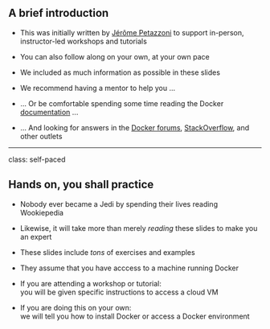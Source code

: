 ## A brief introduction

- This was initially written by [Jérôme Petazzoni](https://twitter.com/jpetazzo) to support in-person,
  instructor-led workshops and tutorials

- You can also follow along on your own, at your own pace

- We included as much information as possible in these slides

- We recommend having a mentor to help you ...

- ... Or be comfortable spending some time reading the Docker
 [documentation](https://docs.docker.com/) ...

- ... And looking for answers in the [Docker forums](forums.docker.com),
  [StackOverflow](http://stackoverflow.com/questions/tagged/docker),
  and other outlets

---

class: self-paced

## Hands on, you shall practice

- Nobody ever became a Jedi by spending their lives reading Wookiepedia

- Likewise, it will take more than merely *reading* these slides
  to make you an expert

- These slides include *tons* of exercises and examples

- They assume that you have acccess to a machine running Docker

- If you are attending a workshop or tutorial:
  <br/>you will be given specific instructions to access a cloud VM

- If you are doing this on your own:
  <br/>we will tell you how to install Docker or access a Docker environment
